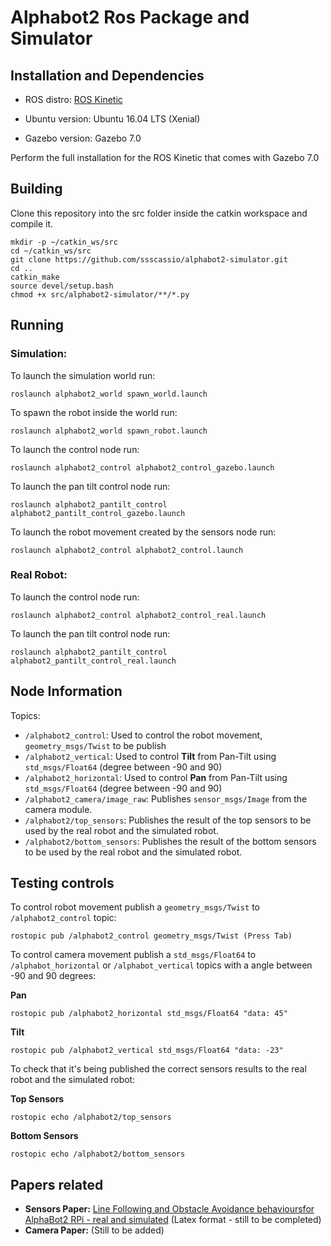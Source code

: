 # Alphabot2 Ros Package and Simulator

## Installation and Dependencies

- ROS distro: [ROS Kinetic](http://wiki.ros.org/kinetic/Installation/Ubuntu)

- Ubuntu version: Ubuntu 16.04 LTS (Xenial)

- Gazebo version: Gazebo 7.0

Perform the full installation for the ROS Kinetic that comes with Gazebo 7.0

## Building

Clone this repository into the src folder inside the catkin workspace and compile it.

```
mkdir -p ~/catkin_ws/src
cd ~/catkin_ws/src
git clone https://github.com/ssscassio/alphabot2-simulator.git
cd ..
catkin_make
source devel/setup.bash
chmod +x src/alphabot2-simulator/**/*.py
```

## Running

### Simulation:

To launch the simulation world run:

```
roslaunch alphabot2_world spawn_world.launch
```

To spawn the robot inside the world run:

```
roslaunch alphabot2_world spawn_robot.launch
```

To launch the control node run:

```
roslaunch alphabot2_control alphabot2_control_gazebo.launch
```

To launch the pan tilt control node run:

```
roslaunch alphabot2_pantilt_control alphabot2_pantilt_control_gazebo.launch
```

To launch the robot movement created by the sensors node run:

```
roslaunch alphabot2_control alphabot2_control.launch
```

### Real Robot:

To launch the control node run:

```
roslaunch alphabot2_control alphabot2_control_real.launch
```

To launch the pan tilt control node run:

```
roslaunch alphabot2_pantilt_control alphabot2_pantilt_control_real.launch
```

## Node Information

Topics:

- `/alphabot2_control`: Used to control the robot movement, `geometry_msgs/Twist` to be publish
- `/alphabot2_vertical`: Used to control **Tilt** from Pan-Tilt using `std_msgs/Float64` (degree between -90 and 90)
- `/alphabot2_horizontal`: Used to control **Pan** from Pan-Tilt using `std_msgs/Float64` (degree between -90 and 90)
- `/alphabot2_camera/image_raw`: Publishes `sensor_msgs/Image` from the camera module.
- `/alphabot2/top_sensors`: Publishes the result of the top sensors to be used by the real robot and the simulated robot.
- `/alphabot2/bottom_sensors`: Publishes the result of the bottom sensors to be used by the real robot and the simulated robot.

## Testing controls

To control robot movement publish a `geometry_msgs/Twist` to `/alphabot2_control` topic:

```
rostopic pub /alphabot2_control geometry_msgs/Twist (Press Tab)
```

To control camera movement publish a `std_msgs/Float64` to `/alphabot_horizontal` or `/alphabot_vertical` topics with a angle between -90 and 90 degrees:

**Pan**

```
rostopic pub /alphabot2_horizontal std_msgs/Float64 "data: 45"
```

**Tilt**

```
rostopic pub /alphabot2_vertical std_msgs/Float64 "data: -23"
```


To check that it's being published the correct sensors results to the real robot and the simulated robot:


**Top Sensors**

```
rostopic echo /alphabot2/top_sensors
```

**Bottom Sensors**

```
rostopic echo /alphabot2/bottom_sensors
```

## Papers related

* **Sensors Paper:** [Line Following and Obstacle Avoidance behavioursfor AlphaBot2 RPi - real and simulated](https://www.overleaf.com/read/xzgnsxbwqqdk) (Latex format - still to be completed)
* **Camera Paper:** (Still to be added)
